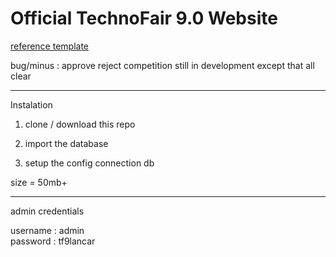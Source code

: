 # Official TechnoFair 9.0 Website

<a href="https://bootstrapmade.com/demo/templates/TheEvent/">reference template</a>

bug/minus : approve reject competition still in development except that all clear

---

Instalation

1. clone / download this repo

2. import the database

3. setup the config connection db

size = 50mb+

---

admin credentials

username : admin <br>
password : tf9lancar
